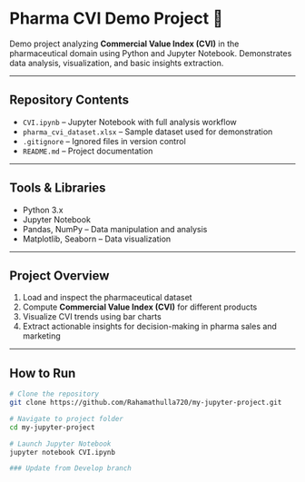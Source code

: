 # Pharma CVI Demo Project 🚀

Demo project analyzing **Commercial Value Index (CVI)** in the pharmaceutical domain using Python and Jupyter Notebook. Demonstrates data analysis, visualization, and basic insights extraction.

---

## Repository Contents
- `CVI.ipynb` – Jupyter Notebook with full analysis workflow  
- `pharma_cvi_dataset.xlsx` – Sample dataset used for demonstration  
- `.gitignore` – Ignored files in version control  
- `README.md` – Project documentation  

---

## Tools & Libraries
- Python 3.x  
- Jupyter Notebook  
- Pandas, NumPy – Data manipulation and analysis  
- Matplotlib, Seaborn – Data visualization  

---

## Project Overview
1. Load and inspect the pharmaceutical dataset  
2. Compute **Commercial Value Index (CVI)** for different products  
3. Visualize CVI trends using bar charts  
4. Extract actionable insights for decision-making in pharma sales and marketing  

---

## How to Run
```bash
# Clone the repository
git clone https://github.com/Rahamathulla720/my-jupyter-project.git

# Navigate to project folder
cd my-jupyter-project

# Launch Jupyter Notebook
jupyter notebook CVI.ipynb

### Update from Develop branch
